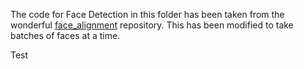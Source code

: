 The code for Face Detection in this folder has been taken from the wonderful [face_alignment](https://github.com/1adrianb/face-alignment) repository. This has been modified to take batches of faces at a time. 

Test